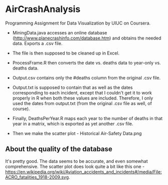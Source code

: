 # AirCrashAnalysis
Programming Assignment for Data Visualization by UIUC on Coursera.

* MiningData.java accesses an online database (http://www.planecrashinfo.com/database.htm) and obtains the needed data. Exports a .csv file. 

* The file is then supposed to be cleaned up in Excel. 

* ProcessFrame.R then converts the date vs. deaths data to year-only vs. deaths data. 

* Output.csv contains only the #deaths column from the original .csv file. 

* Output.txt is supposed to contain that as well as the dates corresponding to each incident, except that I couldn't get it to work properly in R when both these values are included. Therefore, I only used the dates from output.txt (from the original .csv file as well, of course). 

* Finally, DeathsPerYear.R maps each year to the number of deaths in that year in a matrix, which is exported as yet another .csv file.

* Then we make the scatter plot - Historical Air-Safety Data.png

## About the quality of the database

It's pretty good. The data seems to be accurate, and even somewhat comprehensive. The scatter plot does look quite a bit like this one - https://en.wikipedia.org/wiki/Aviation_accidents_and_incidents#/media/File:ACRO_fatalities_1918-2009.svg.